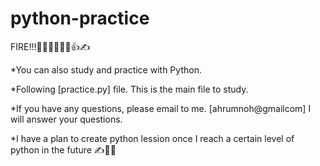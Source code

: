 # python-practice

FIRE!!!👩‍💻😒👩‍💻😃👍✍

*You can also study and practice with Python.

*Following [practice.py] file. This is the main file to study.

*If you have any questions, please email to me.  [ahrumnoh@gmailcom]
I will answer your questions.


*I have a plan to create python lession once I reach a certain level of python in the future ✍️👩‍💻



